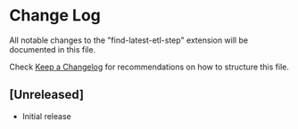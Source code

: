 # Change Log

All notable changes to the "find-latest-etl-step" extension will be documented in this file.

Check [Keep a Changelog](http://keepachangelog.com/) for recommendations on how to structure this file.

## [Unreleased]

- Initial release